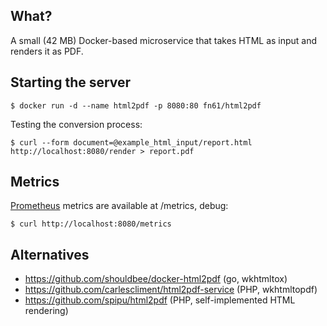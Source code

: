 What?
-----

A small (42 MB) Docker-based microservice that takes HTML as input and renders it as PDF.


Starting the server
-------------------

```
$ docker run -d --name html2pdf -p 8080:80 fn61/html2pdf
```

Testing the conversion process:

```
$ curl --form document=@example_html_input/report.html http://localhost:8080/render > report.pdf
```


Metrics
-------

[Prometheus](https://prometheus.io/) metrics are available at /metrics, debug:

```
$ curl http://localhost:8080/metrics
```


Alternatives
------------

- https://github.com/shouldbee/docker-html2pdf (go, wkhtmltox)
- https://github.com/carlescliment/html2pdf-service (PHP, wkhtmltopdf)
- https://github.com/spipu/html2pdf (PHP, self-implemented HTML rendering)
